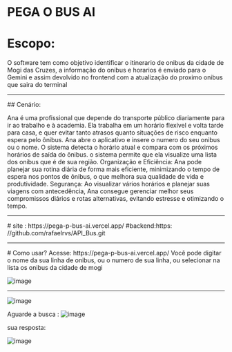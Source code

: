 # PEGA O BUS AI

# Escopo: 
O software tem como objetivo identificar  o itinerario de onibus da cidade de Mogi das Cruzes, a informação do onibus e horarios 
é enviado para o Gemini e assim devolvido no frontend  com a atualização do proximo onibus que saira do terminal

<hr/>
## Cenário: 

Ana é uma profissional que depende do transporte público diariamente para ir ao trabalho e à academia. Ela trabalha em um horário flexível e volta tarde para casa, e quer evitar tanto atrasos quanto situações de risco enquanto espera pelo ônibus.
Ana abre o aplicativo e insere o numero do seu onibus ou o nome. O sistema detecta o horário atual e compara com os próximos horários de saída do ônibus.
o sistema permite que ela visualize uma lista dos onibus que é de sua região.
Organização e Eficiência: Ana pode planejar sua rotina diária de forma mais eficiente, minimizando o tempo de espera nos pontos de ônibus, o que melhora sua qualidade de vida e produtividade.
Segurança:
Ao visualizar vários horários e planejar suas viagens com antecedência, Ana consegue gerenciar melhor seus compromissos diários e rotas alternativas, evitando estresse e otimizando o tempo.
<hr/>
# site : https://pega-p-bus-ai.vercel.app/
#backend:https: //github.com/rafaelrvs/API_Bus.git

<hr/>
# Como usar? 
Acesse: https://pega-p-bus-ai.vercel.app/
Você pode digitar o nome da sua linha de onibus, ou o numero de sua linha, ou selecionar na lista os onibus da cidade de mogi


![image](https://github.com/user-attachments/assets/a0c6d6f9-952e-4a04-9c72-78f59a45c613)

<hr/>


![image](https://github.com/user-attachments/assets/d17e83b2-13e2-40ba-a9d8-414953dd7271)

Aguarde a busca :
![image](https://github.com/user-attachments/assets/eff24584-2b42-4528-b0df-75a52bc65cff)

sua resposta:

![image](https://github.com/user-attachments/assets/3c4feb48-7bce-407e-96c9-480bd1de1d9f)



